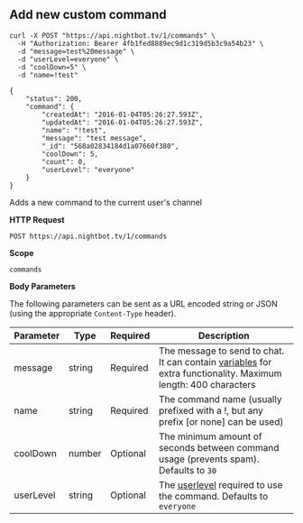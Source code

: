 ## Add new custom command

```cURL
curl -X POST "https://api.nightbot.tv/1/commands" \
  -H "Authorization: Bearer 4fb1fed8889ec9d1c319d5b3c9a54b23" \
  -d "message=test%20message" \
  -d "userLevel=everyone" \
  -d "coolDown=5" \
  -d "name=!test"

{
    "status": 200,
    "command": {
        "createdAt": "2016-01-04T05:26:27.593Z",
        "updatedAt": "2016-01-04T05:26:27.593Z",
        "name": "!test",
        "message": "test message",
        "_id": "568a02834184d1a07660f380",
        "coolDown": 5,
        "count": 0,
        "userLevel": "everyone"
    }
}
```

Adds a new command to the current user's channel

**HTTP Request**

`POST https://api.nightbot.tv/1/commands`

**Scope**

`commands`

**Body Parameters**

The following parameters can be sent as a URL encoded string or JSON (using the appropriate `Content-Type` header).

<table>
	<thead>
		<tr>
			<th>Parameter</th>
			<th>Type</th>
			<th>Required</th>
			<th>Description</th>
		</tr>
	</thead>
	<tbody>
		<tr>
			<td>message</td>
			<td>string</td>
			<td>Required</td>
			<td>The message to send to chat. It can contain <a href="https://docs.nightbot.tv/commands/variables" target="_blank">variables</a> for extra functionality. Maximum length: 400 characters</td>
		</tr>
		<tr>
			<td>name</td>
			<td>string</td>
			<td>Required</td>
			<td>The command name (usually prefixed with a !, but any prefix [or none] can be used)</td>
		</tr>
		<tr>
			<td>coolDown</td>
			<td>number</td>
			<td>Optional</td>
			<td>The minimum amount of seconds between command usage (prevents spam). Defaults to <code>30</code></td>
		</tr>
		<tr>
			<td>userLevel</td>
			<td>string</td>
			<td>Optional</td>
			<td>The <a href="#userlevels">userlevel</a> required to use the command. Defaults to <code>everyone</code></td>
		</tr>
	</tbody>
</table>